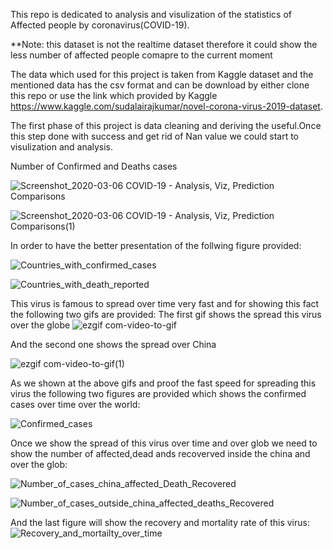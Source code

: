 This repo is dedicated to analysis and visulization of the statistics of Affected people by coronavirus(COVID-19). 

**Note: this dataset is not the realtime dataset therefore it could show the less number of affected people comapre to the current moment

The data which used for this project is taken from Kaggle dataset and the mentioned data has the csv format and can be download by either clone this repo or use the link which provided by Kaggle https://www.kaggle.com/sudalairajkumar/novel-corona-virus-2019-dataset. 

The first phase of this project is data cleaning and deriving the useful.Once this step done with success and get rid of Nan value we could start to visulization and analysis. 

Number of Confirmed and Deaths cases

![Screenshot_2020-03-06 COVID-19 - Analysis, Viz, Prediction Comparisons](https://user-images.githubusercontent.com/23243761/76085408-47b3bb00-5fb2-11ea-93b8-7a1f43b912a0.png)

![Screenshot_2020-03-06 COVID-19 - Analysis, Viz, Prediction Comparisons(1)](https://user-images.githubusercontent.com/23243761/76085446-58fcc780-5fb2-11ea-9296-558973f10e9b.png)
 		
In order to have the better presentation of the follwing figure provided:

![Countries_with_confirmed_cases](https://user-images.githubusercontent.com/23243761/76085803-0e2f7f80-5fb3-11ea-8b6d-afecefe2da59.png)

![Countries_with_death_reported](https://user-images.githubusercontent.com/23243761/76085725-e5a78580-5fb2-11ea-931a-1858be9a1765.png)

This virus is famous to spread over time very fast and for showing this fact the following two gifs are provided:
The first gif shows the spread this virus over the globe
![ezgif com-video-to-gif](https://user-images.githubusercontent.com/23243761/76085959-6797ae80-5fb3-11ea-9b94-6d3a6ecb22d2.gif)

And the second one shows the spread over China

![ezgif com-video-to-gif(1)](https://user-images.githubusercontent.com/23243761/76085964-68c8db80-5fb3-11ea-9559-b6a51bc8aec9.gif)

As we shown at the above gifs and proof the fast speed for spreading this virus the following two figures are provided which shows the confirmed cases over time over the world:

![Confirmed_cases](https://user-images.githubusercontent.com/23243761/76086735-fb1daf00-5fb4-11ea-9144-9080902d24a4.png)

Once we show the spread of this virus over time and over glob we need to show the number of affected,dead ands recoverved inside the china and over the glob:

![Number_of_cases_china_affected_Death_Recovered](https://user-images.githubusercontent.com/23243761/76087266-1b9a3900-5fb6-11ea-9828-f9f7a962692d.png)


![Number_of_cases_outside_china_affected_deaths_Recovered](https://user-images.githubusercontent.com/23243761/76087367-4f755e80-5fb6-11ea-9f4f-d928e0743660.png)

And the last figure will show the recovery and mortality rate of this virus:
![Recovery_and_mortailty_over_time](https://user-images.githubusercontent.com/23243761/76087553-b135c880-5fb6-11ea-9ee7-ff1be9e728d9.png)
